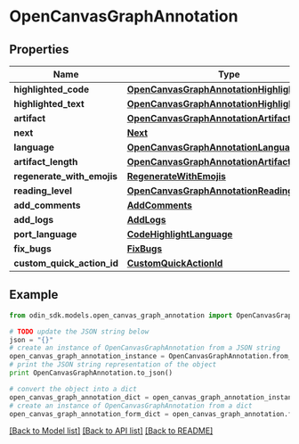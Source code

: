 # OpenCanvasGraphAnnotation


## Properties

Name | Type | Description | Notes
------------ | ------------- | ------------- | -------------
**highlighted_code** | [**OpenCanvasGraphAnnotationHighlightedCode**](OpenCanvasGraphAnnotationHighlightedCode.md) |  | [optional] 
**highlighted_text** | [**OpenCanvasGraphAnnotationHighlightedText**](OpenCanvasGraphAnnotationHighlightedText.md) |  | [optional] 
**artifact** | [**OpenCanvasGraphAnnotationArtifact**](OpenCanvasGraphAnnotationArtifact.md) |  | [optional] 
**next** | [**Next**](Next.md) |  | [optional] 
**language** | [**OpenCanvasGraphAnnotationLanguage**](OpenCanvasGraphAnnotationLanguage.md) |  | [optional] 
**artifact_length** | [**OpenCanvasGraphAnnotationArtifactLength**](OpenCanvasGraphAnnotationArtifactLength.md) |  | [optional] 
**regenerate_with_emojis** | [**RegenerateWithEmojis**](RegenerateWithEmojis.md) |  | [optional] 
**reading_level** | [**OpenCanvasGraphAnnotationReadingLevel**](OpenCanvasGraphAnnotationReadingLevel.md) |  | [optional] 
**add_comments** | [**AddComments**](AddComments.md) |  | [optional] 
**add_logs** | [**AddLogs**](AddLogs.md) |  | [optional] 
**port_language** | [**CodeHighlightLanguage**](CodeHighlightLanguage.md) |  | [optional] 
**fix_bugs** | [**FixBugs**](FixBugs.md) |  | [optional] 
**custom_quick_action_id** | [**CustomQuickActionId**](CustomQuickActionId.md) |  | [optional] 

## Example

```python
from odin_sdk.models.open_canvas_graph_annotation import OpenCanvasGraphAnnotation

# TODO update the JSON string below
json = "{}"
# create an instance of OpenCanvasGraphAnnotation from a JSON string
open_canvas_graph_annotation_instance = OpenCanvasGraphAnnotation.from_json(json)
# print the JSON string representation of the object
print OpenCanvasGraphAnnotation.to_json()

# convert the object into a dict
open_canvas_graph_annotation_dict = open_canvas_graph_annotation_instance.to_dict()
# create an instance of OpenCanvasGraphAnnotation from a dict
open_canvas_graph_annotation_form_dict = open_canvas_graph_annotation.from_dict(open_canvas_graph_annotation_dict)
```
[[Back to Model list]](../README.md#documentation-for-models) [[Back to API list]](../README.md#documentation-for-api-endpoints) [[Back to README]](../README.md)


